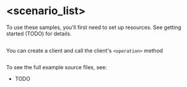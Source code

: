 # <scenario_list>

To use these samples, you'll first need to set up resources. See getting started (TODO) for details.

## <scenario>

You can create a client and call the client's `<operation>` method

```C# Snippet:Azure_Analytics_Share_Scenario
```

To see the full example source files, see:
* TODO

<!-- please refer to TODO to write sample readme file. -->